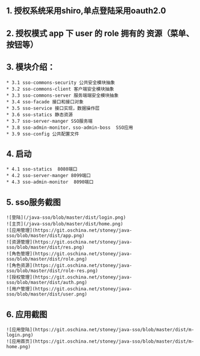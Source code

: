 ## 1. 授权系统采用shiro,单点登陆采用oauth2.0
## 2. 授权模式 app 下 user 的 role 拥有的 资源（菜单、按钮等）
## 3. 模块介绍：
    * 3.1 sso-commons-security 公共安全模块抽象
    * 3.2 sso-commons-client 客户端安全模块抽象
    * 3.3 sso-commons-server 服务端端安全模块抽象
    * 3.4 sso-facade 接口和接口对象
    * 3.5 sso-service 接口实现，数据操作层
    * 3.6 sso-statics 静态资源
    * 3.7 sso-server-manger SSO服务端
    * 3.8 sso-admin-monitor，sso-admin-boss  SSO应用
    * 3.9 sso-config 公共配置文件

## 4. 启动
    * 4.1 sso-statics  8080端口
    * 4.2 sso-server-manger 8099端口
    * 4.3 sso-admin-monitor  8090端口

## 5. sso服务截图

    ![登陆](/java-sso/blob/master/dist/login.png)
    ![主页](/java-sso/blob/master/dist/home.png)
    ![应用管理](https://git.oschina.net/stoney/java-sso/blob/master/dist/app.png)
    ![资源管理](https://git.oschina.net/stoney/java-sso/blob/master/dist/res.png)
    ![角色管理](https://git.oschina.net/stoney/java-sso/blob/master/dist/role.png)
    ![角色资源](https://git.oschina.net/stoney/java-sso/blob/master/dist/role-res.png)
    ![授权管理](https://git.oschina.net/stoney/java-sso/blob/master/dist/auth.png)
    ![用户管理](https://git.oschina.net/stoney/java-sso/blob/master/dist/user.png)

## 6. 应用截图

    ![应用登陆](https://git.oschina.net/stoney/java-sso/blob/master/dist/m-login.png)
    ![应用首页](https://git.oschina.net/stoney/java-sso/blob/master/dist/m-home.png)
